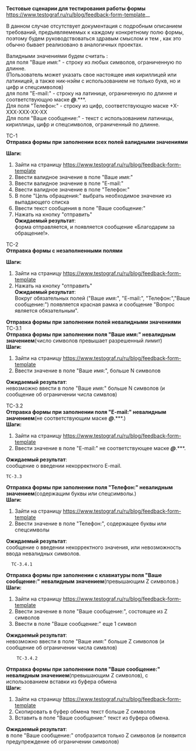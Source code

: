__Тестовые сценарии для тестирования работы  формы__  https://www.testograf.ru/ru/blog/feedback-form-template__   

В данном случае отсутствует документация с подробным описанием требований, предъявляемемых к каждому конкретному полю формы,   
поэтому будем руководствоваться здравым смыслом и тем , как это обычно бывает реализовано в аналогичных проектах.

Валидными значениями будем считать :   
для поля "Ваше имя:" - строку из любых символов, ограниченную по длинне.  
    (Пользователь может указать свое настоящее имя кириллицей или латиницей, а также ник-нэйм с использованием не только букв, но и цифр и спецсимволов)    
для поля "E-mail:" - строку на латинице, ограниченную по длинне и соответствующую маске ***@***.***.    
Для поля "Телефон:" - строку из цифр, соответствующую маске +Х-ХХХ-ХХХ-ХХ-ХХ  
Для поля "Ваше сообщение:" - текст с использованием латиницы, кириллицы, цифр и спецсимволов, ограниченный по длинне.
    
   
ТС-1   
__Отправка формы при заполнении всех полей валидными значениями__  

__Шаги:__  
1. Зайти на страницу https://www.testograf.ru/ru/blog/feedback-form-template
2. Ввести валидное значение в поле "Ваше имя:"
3. Ввести валидное значение в поле "E-mail:"
4. Ввести валидное значение в поле "Телефон:"
5. В поле "Цель обращения:" выбрать необходимое значение из выпадающего списка
6. Ввести текст сообщения в поле "Ваше сообщение:"
7. Нажать на кнопку "отправить"    
__Ожидаемый результат__:   
 форма отправляется, и появляется сообщение «Благодарим за обращение!».    

ТС-2  
__Отправка формы с незаполненными полями__  

__Шаги:__  
1. Зайти на страницу https://www.testograf.ru/ru/blog/feedback-form-template
2. Нажать на кнопку "отправить"  
__Ожидаемый результат__:  
    Вокруг обязательных полей ("Ваше имя:", "E-mail:", "Телефон:","Ваше сообщение:") появляется красная рамка и сообщение "Вопрос является обязательным".
     
   
__Отправка формы при заполнении полей невалидными значениями__    
 ТС-3.1  
__Отправка формы при заполнении поля "Ваше имя:" невалидным значением__(число символов превышает разрешенный лимит)    
__Шаги:__  
1. Зайти на страницу https://www.testograf.ru/ru/blog/feedback-form-template
2. Ввести  значение в поле "Ваше имя:", больше N символов
    
__Ожидаемый результат__:   
 невозможно ввести в поле  "Ваше имя:" больше N символов (и сообщение об ограничении числа симвлов)    

  ТС-3.2  
__Отправка формы при заполнении поля "E-mail:" невалидным значением__(не соответствующим маске ***@***.***.)    
__Шаги:__  
1. Зайти на страницу https://www.testograf.ru/ru/blog/feedback-form-template
2. Ввести  значение в поле "E-mail:" не соответствующее маске ***@***.***.  
    
__Ожидаемый результат__:   
  сообщение о введении некорректного E-mail.  

    ТС-3.3  
__Отправка формы при заполнении поля "Телефон:" невалидным значением__(содержащим буквы или спецсимволы.)    
__Шаги:__  
1. Зайти на страницу https://www.testograf.ru/ru/blog/feedback-form-template
2. Ввести  значение в поле "Телефон:", содержащее буквы или спецсимволы  
    
__Ожидаемый результат__:   
  сообщение о введении некорректного значения, или невозможность ввода невалидных символов.    

      ТС-3.4.1 
__Отправка формы при заполнении c клавиатуры поля "Ваше сообщение:" невалидным значением__(превышающим Z символов.)    
__Шаги:__  
1. Зайти на страницу https://www.testograf.ru/ru/blog/feedback-form-template
2. Ввести  значение в поле "Ваше сообщение:", состоящее из Z символов
3. Ввести  в поле "Ваше сообщение:" еще 1 символ
    
__Ожидаемый результат__:   
   невозможно ввести в поле  "Ваше имя:" больше Z символов (и сообщение об ограничении числа симвлов)   

        ТС-3.4.2 
__Отправка формы при заполнении поля "Ваше сообщение:" невалидным значением__(превышающим Z символов), с использованием вставки из буфера обмена   
__Шаги:__  
1. Зайти на страницу https://www.testograf.ru/ru/blog/feedback-form-template
2. Скопировать в буфер обмена текст больше Z символов
3. Вставить  в поле "Ваше сообщение:" текст из буфера обмена.
    
__Ожидаемый результат__:   
   в поле "Ваше сообщение:" отобразится только Z символов (и появится предупреждение об ограничении символов)
  
